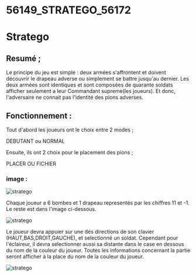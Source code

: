 # 56149_STRATEGO_56172


# Stratego 

## Resumé ;

Le principe du jeu est simple : deux armées s'affrontent et doivent découvrir le drapeau adverse ou simplement se battre jusqu'au dernier. Les deux armées sont identiques et sont composées de quarante soldats afficher seulement a leur Commandant supreme(les joueurs). Et donc, l'adversaire ne connait pas l'identité des pions adverses.

## Fonctionnement :

Tout d'abord les joueurs ont le choix entre 2 modes ;

DEBUTANT ou NORMAL 

Ensuite, ils ont 2 choix pour le placement des pions ;

PLACER OU FICHIER

### image :

![stratego](https://zupimages.net/up/22/18/3uud.png)

Chaque joueur a 6 bombes et 1 drapeau representés par les chiffres 11 et -1. Le reste est dans l'image ci-dessous.

![stratego](https://zupimages.net/up/22/18/flia.png)

Le joueur devra appuier sur une des directions de son clavier (HAUT,BAS,DROIT,GAUCHE), et selectionné un soldat.
Cependant pour l'éclaireur, il devra selectionner aussi sa distante dans le case en dessous du nom de la couleur du joueur.
Toutes les informations concernant la partie seront afficher à la place du nom de la couleur du joueur.

![stratego](https://zupimages.net/up/22/18/uft0.png)



